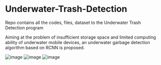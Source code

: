 # Underwater-Trash-Detection
Repo contains all the codes, files, dataset to the Underwater Trash Detection program

Aiming at the problem of insufficient storage space and limited computing ability of underwater mobile devices, an underwater garbage detection algorithm based on RCNN is proposed.

![image](https://user-images.githubusercontent.com/95328038/204123217-76942cfd-6586-4de5-8060-e313a055db84.png)
![image](https://user-images.githubusercontent.com/95328038/204123052-6e0a0106-82e5-4804-8600-7549e67226b9.png)
![image](https://user-images.githubusercontent.com/95328038/204123064-2b195c5c-dd84-4aa9-9ce1-10fc1032397e.png)
